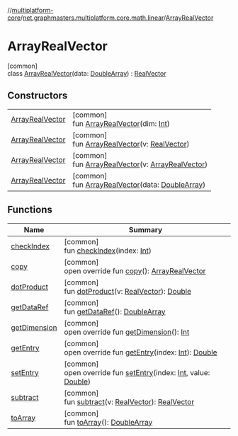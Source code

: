 //[multiplatform-core](../../../index.md)/[net.graphmasters.multiplatform.core.math.linear](../index.md)/[ArrayRealVector](index.md)

# ArrayRealVector

[common]\
class [ArrayRealVector](index.md)(data: [DoubleArray](https://kotlinlang.org/api/latest/jvm/stdlib/kotlin/-double-array/index.html)) : [RealVector](../-real-vector/index.md)

## Constructors

| | |
|---|---|
| [ArrayRealVector](-array-real-vector.md) | [common]<br>fun [ArrayRealVector](-array-real-vector.md)(dim: [Int](https://kotlinlang.org/api/latest/jvm/stdlib/kotlin/-int/index.html)) |
| [ArrayRealVector](-array-real-vector.md) | [common]<br>fun [ArrayRealVector](-array-real-vector.md)(v: [RealVector](../-real-vector/index.md)) |
| [ArrayRealVector](-array-real-vector.md) | [common]<br>fun [ArrayRealVector](-array-real-vector.md)(v: [ArrayRealVector](index.md)) |
| [ArrayRealVector](-array-real-vector.md) | [common]<br>fun [ArrayRealVector](-array-real-vector.md)(data: [DoubleArray](https://kotlinlang.org/api/latest/jvm/stdlib/kotlin/-double-array/index.html)) |

## Functions

| Name | Summary |
|---|---|
| [checkIndex](../-real-vector/check-index.md) | [common]<br>fun [checkIndex](../-real-vector/check-index.md)(index: [Int](https://kotlinlang.org/api/latest/jvm/stdlib/kotlin/-int/index.html)) |
| [copy](copy.md) | [common]<br>open override fun [copy](copy.md)(): [ArrayRealVector](index.md) |
| [dotProduct](../-real-vector/dot-product.md) | [common]<br>fun [dotProduct](../-real-vector/dot-product.md)(v: [RealVector](../-real-vector/index.md)): [Double](https://kotlinlang.org/api/latest/jvm/stdlib/kotlin/-double/index.html) |
| [getDataRef](get-data-ref.md) | [common]<br>fun [getDataRef](get-data-ref.md)(): [DoubleArray](https://kotlinlang.org/api/latest/jvm/stdlib/kotlin/-double-array/index.html) |
| [getDimension](get-dimension.md) | [common]<br>open override fun [getDimension](get-dimension.md)(): [Int](https://kotlinlang.org/api/latest/jvm/stdlib/kotlin/-int/index.html) |
| [getEntry](get-entry.md) | [common]<br>open override fun [getEntry](get-entry.md)(index: [Int](https://kotlinlang.org/api/latest/jvm/stdlib/kotlin/-int/index.html)): [Double](https://kotlinlang.org/api/latest/jvm/stdlib/kotlin/-double/index.html) |
| [setEntry](set-entry.md) | [common]<br>open override fun [setEntry](set-entry.md)(index: [Int](https://kotlinlang.org/api/latest/jvm/stdlib/kotlin/-int/index.html), value: [Double](https://kotlinlang.org/api/latest/jvm/stdlib/kotlin/-double/index.html)) |
| [subtract](../-real-vector/subtract.md) | [common]<br>fun [subtract](../-real-vector/subtract.md)(v: [RealVector](../-real-vector/index.md)): [RealVector](../-real-vector/index.md) |
| [toArray](../-real-vector/to-array.md) | [common]<br>fun [toArray](../-real-vector/to-array.md)(): [DoubleArray](https://kotlinlang.org/api/latest/jvm/stdlib/kotlin/-double-array/index.html) |
